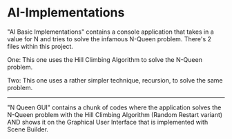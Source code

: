 # AI-Implementations

"AI Basic Implementations" contains a console application that takes in a value for N and tries to solve the infamous N-Queen problem. There's 2 files within this project.

One: This one uses the Hill Climbing Algorithm to solve the N-Queen problem.

Two: This one uses a rather simpler technique, recursion, to solve the same problem.


***********************


"N Queen GUI" contains a chunk of codes where the application solves the N-Queen problem with the Hill Climbing Algorithm (Random Restart variant) AND shows it on the Graphical User Interface that is implemented with Scene Builder.

